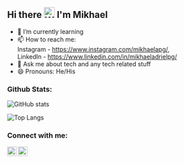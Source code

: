 ## Hi there <img src="https://raw.githubusercontent.com/Tarikul-Islam-Anik/Animated-Fluent-Emojis/master/Emojis/Hand%20gestures/Waving%20Hand%20Medium-Light%20Skin%20Tone.png" alt="Waving Hand Medium-Light Skin Tone" width="25" height="25" /> I'm Mikhael 

- 🌱 I’m currently learning 
- 📫 How to reach me: 
  <br>Instagram - https://www.instagram.com/mikhaelapg/, 
  <br>LinkedIn - https://www.linkedin.com/in/mikhaeladrielpg/
- 💬 Ask me about tech and any tech related stuff
- 😄 Pronouns: He/His

### Github Stats:

![GitHub stats](https://github-readme-stats.vercel.app/api?username=MikhaelAdrielPG&show_icons=true&theme=tokyonight)

![Top Langs](https://github-readme-stats.vercel.app/api/top-langs/?username=MikhaelAdrielPG&theme=tokyonight)

### Connect with me: 
<img align="left" alt="codeSTACKr | LinkedIn" width="22px" src="https://cdn.jsdelivr.net/npm/simple-icons@v3/icons/linkedin.svg" />
<img align="left" alt="codeSTACKr | Instagram" width="22px" src="https://cdn.jsdelivr.net/npm/simple-icons@v3/icons/instagram.svg" />

